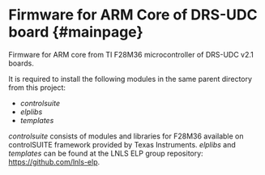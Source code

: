 # Firmware for ARM Core of DRS-UDC board {#mainpage}

Firmware for ARM core from TI F28M36 microcontroller of DRS-UDC v2.1 boards.

It is required to install the following modules in the same parent directory from this project:

* *controlsuite*
* *elplibs*
* *templates*


*controlsuite* consists of modules and libraries for F28M36 available on controlSUITE framework provided by Texas Instruments. *elplibs* and *templates* can be found at the LNLS ELP group repository: https://github.com/lnls-elp.
